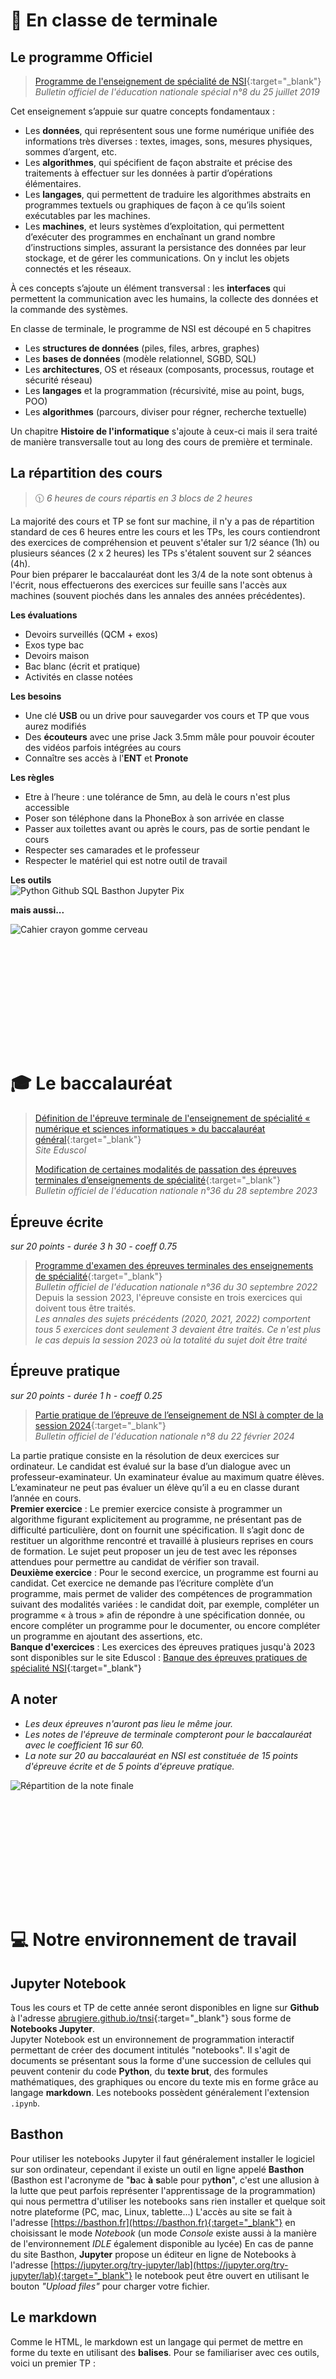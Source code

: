 #  📖 En classe de terminale
## Le programme Officiel
>[Programme de l'enseignement de spécialité de NSI](https://cache.media.education.gouv.fr/file/SPE8_MENJ_25_7_2019/93/3/spe247_annexe_1158933.pdf){:target="_blank"}  
>_Bulletin officiel de l'éducation nationale spécial n°8 du 25 juillet 2019_

Cet enseignement s’appuie sur quatre concepts fondamentaux :
- Les **données**, qui représentent sous une forme numérique unifiée des informations très diverses : textes, images, sons, mesures physiques, sommes d’argent, etc.
- Les **algorithmes**, qui spécifient de façon abstraite et précise des traitements à effectuer sur les données à partir d’opérations élémentaires.
-  Les **langages**, qui permettent de traduire les algorithmes abstraits en programmes textuels ou graphiques de façon à ce qu’ils soient exécutables par les machines.
- Les **machines**, et leurs systèmes d’exploitation, qui permettent d’exécuter des programmes en enchaînant un grand nombre d’instructions simples, assurant la persistance des données par leur stockage, et de gérer les communications. On y inclut les objets connectés et les réseaux.  
 
À ces concepts s’ajoute un élément transversal : les **interfaces** qui permettent la communication avec les humains, la collecte des données et la commande des systèmes.  
  
En classe de terminale, le programme de NSI est découpé en 5 chapitres
- Les **structures de données** (piles, files, arbres, graphes)
- Les **bases de données** (modèle relationnel, SGBD, SQL)
- Les **architectures**, OS et réseaux (composants, processus, routage et sécurité réseau)
- Les **langages** et la programmation (récursivité, mise au point, bugs, POO)
- Les **algorithmes** (parcours, diviser pour régner, recherche textuelle)    
  
Un chapitre **Histoire de l'informatique** s'ajoute à ceux-ci mais il sera traité de manière transversalle tout au long des cours de première et terminale.

## La répartition des cours 
>🕦 _6 heures de cours répartis en 3 blocs de 2 heures_

La majorité des cours et TP se font sur machine, il n'y a pas de répartition standard de ces 6 heures entre les cours et les TPs, les cours contiendront des exercices de compréhension et peuvent s'étaler sur 1/2 séance (1h) ou plusieurs séances (2 x 2 heures) les TPs s'étalent souvent sur 2 séances (4h).  
Pour bien préparer le baccalauréat dont les 3/4 de la note sont obtenus à l'écrit, nous effectuerons des exercices sur feuille sans l'accès aux machines (souvent piochés dans les annales des années précédentes).  

**Les évaluations**  
- Devoirs surveillés (QCM + exos)
- Exos type bac
- Devoirs maison
- Bac blanc (écrit et pratique)
- Activités en classe notées
    
**Les besoins**  
- Une clé **USB** ou un drive pour sauvegarder vos cours et TP que vous aurez modifiés
- Des **écouteurs** avec une prise Jack 3.5mm mâle pour pouvoir écouter des vidéos parfois intégrées au cours
- Connaître ses accès à l'**ENT** et **Pronote**
   
**Les règles** 
- Etre à l’heure : une tolérance de 5mn, au delà le cours n'est plus accessible
- Poser son téléphone dans la PhoneBox à son arrivée en classe
- Passer aux toilettes avant ou après le cours, pas de sortie pendant le cours
- Respecter ses camarades et le professeur 
- Respecter le matériel qui est notre outil de travail
    
**Les outils**  
![Python Github SQL Basthon Jupyter Pix](https://raw.githubusercontent.com/abrugiere/tnsi/main/_ressources/0.0.outils1.png "Nos outils")  

**mais aussi...**  

![Cahier crayon gomme cerveau](https://raw.githubusercontent.com/abrugiere/tnsi/main/_ressources/0.0.outils2.png "Mais à ne pas oublier")  




<br><br><br><br><br><br>
---
# 🎓 Le baccalauréat  
>[Définition  de  l'épreuve  terminale  de  l'enseignement  de  spécialité  « numérique  et  sciences informatiques » du baccalauréat général](https://eduscol.education.fr/document/52908/download#:~:text=L'%C3%A9preuve%20terminale%20obligatoire%20de,est%20donn%C3%A9e%20sur%2020%20points){:target="_blank"}  
>_Site Eduscol_
>
>[Modification de certaines modalités de passation des épreuves terminales d’enseignements de spécialité](https://www.education.gouv.fr/bo/2023/Hebdo36/MENE2317750N){:target="_blank"}  
>_Bulletin officiel de l'éducation nationale n°36 du 28 septembre 2023_

## Épreuve écrite  
_sur 20 points - durée 3 h 30 - coeff 0.75_
>[Programme d'examen des épreuves terminales des enseignements de spécialité](https://www.education.gouv.fr/bo/22/Hebdo36/MENE2227884N.htm){:target="_blank"}  
>_Bulletin officiel de l'éducation nationale n°36 du 30 septembre 2022_
Depuis la session 2023, l'épreuve consiste en trois exercices qui doivent tous être traités.  
_Les annales des sujets précédents (2020, 2021, 2022) comportent tous 5 exercices dont seulement 3 devaient être traités. Ce n'est plus le cas depuis la session 2023 où la totalité du sujet doit être traité_

## Épreuve pratique  
_sur 20 points - durée 1 h - coeff 0.25_  
>[Partie pratique de l’épreuve de l’enseignement de NSI à compter de la session 2024](https://www.education.gouv.fr/bo/2024/Hebdo8/MENE2330918N){:target="_blank"}  
>_Bulletin officiel de l'éducation nationale n°8 du 22 février 2024_

La partie pratique consiste en la résolution de deux exercices sur ordinateur.
Le candidat est évalué sur la base d’un dialogue avec un professeur-examinateur. Un examinateur évalue au maximum quatre élèves. L’examinateur ne peut pas évaluer un élève qu’il a eu en classe durant l’année en cours.   
**Premier exercice** : Le premier exercice consiste à programmer un algorithme figurant explicitement au programme, ne présentant pas de difficulté particulière, dont on fournit une spécification. Il s’agit donc de restituer un algorithme rencontré et travaillé à plusieurs reprises en cours de formation. Le sujet peut proposer un jeu de test avec les réponses attendues pour permettre au candidat de vérifier son travail.  
**Deuxième exercice** : Pour le second exercice, un programme est fourni au candidat. Cet exercice ne demande pas l’écriture complète d’un programme, mais permet de valider des compétences de programmation suivant des modalités variées : le candidat doit, par exemple, compléter un programme « à trous » afin de répondre à une spécification donnée, ou encore compléter un programme pour le documenter, ou encore compléter un programme en ajoutant des assertions, etc.  
**Banque d'exercices** : Les exercices des épreuves pratiques jusqu'à 2023 sont disponibles sur le site Eduscol : [Banque des épreuves pratiques de spécialité NSI](https://eduscol.education.fr/2661/banque-des-epreuves-pratiques-de-specialite-nsi){:target="_blank"}  

## A noter 
- _Les deux épreuves n'auront pas lieu le même jour._  
- _Les notes de l'épreuve de terminale compteront pour le baccalauréat avec le coefficient 16 sur 60._   
- _La note sur 20 au baccalauréat en NSI est constituée de 15 points d'épreuve écrite et de 5 points d'épreuve pratique._
  
![Répartition de la note finale](https://www.education.gouv.fr/sites/default/files/styles/embed_image/public/2021-10/r-partition-de-la-note-finale-gt-octobre-95074.jpg "Répartition de la note finale")  



<br><br><br><br><br><br>
---
# 💻 Notre environnement de travail
## Jupyter Notebook
Tous les cours et TP de cette année seront disponibles en ligne sur __Github__ à l'adresse [abrugiere.github.io/tnsi](https://abrugiere.github.io/tnsi/){:target="_blank"} sous forme de __Notebooks Jupyter__.  
Jupyter Notebook est un environnement de programmation interactif permettant de créer des document intitulés "notebooks". Il s'agit de documents se présentant sous la forme d'une succession de cellules qui peuvent contenir du code __Python__, du __texte brut__, des formules mathématiques, des graphiques ou encore du texte mis en forme grâce au langage __markdown__. Les notebooks possèdent généralement l'extension `.ipynb`.
## Basthon
Pour utiliser les notebooks Jupyter il faut généralement installer le logiciel sur son ordinateur, cependant il existe un outil en ligne appelé __Basthon__ (Basthon est l'acronyme de "**b**ac **à** **s**able pour py**thon**", c'est une allusion à la lutte que peut parfois représenter l'apprentissage de la programmation) qui nous permettra d'utiliser les notebooks sans rien installer et quelque soit notre plateforme (PC, mac, Linux, tablette...) 
L'accès au site se fait à l'adresse [https://basthon.fr](https://basthon.fr){:target="_blank"} en choisissant le mode _Notebook_ (un mode _Console_ existe aussi à la manière de l'environnement _IDLE_ également disponible au lycée)
En cas de panne du site Basthon, **Jupyter** propose un éditeur en ligne de Notebooks à l'adresse [https://jupyter.org/try-jupyter/lab](https://jupyter.org/try-jupyter/lab){:target="_blank"} le notebook peut être ouvert en utilisant le bouton _"Upload files"_ pour charger votre fichier.
## Le markdown
Comme le HTML, le markdown est un langage qui permet de mettre en forme du texte en utilisant des __balises__. Pour se familiariser avec ces outils, voici un premier TP :  

<!--
- ### [Notebooks Jupyter, Basthon, Le Markdown](https://notebook.basthon.fr/?from=https://raw.githubusercontent.com/abrugiere/tnsi/main/_ressources/0.0_markdown.ipynb){:target="_blank"}  
-->



